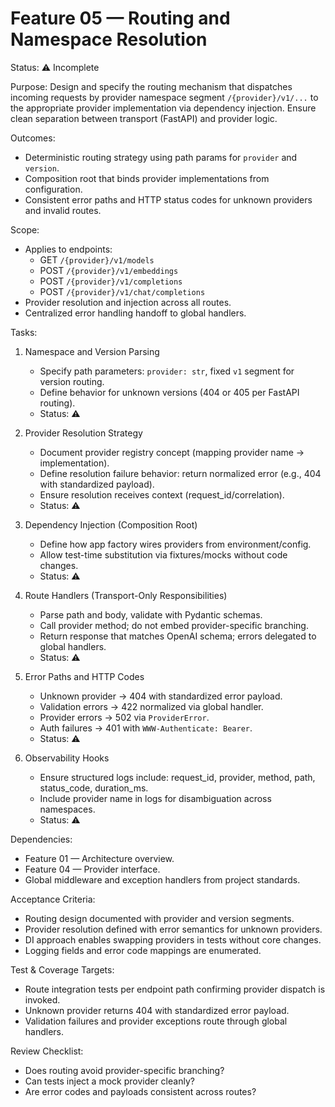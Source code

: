 # Feature 05 — Routing and Namespace Resolution

Status: ⚠️ Incomplete

Purpose:
Design and specify the routing mechanism that dispatches incoming requests by provider namespace segment `/{provider}/v1/...` to the appropriate provider implementation via dependency injection. Ensure clean separation between transport (FastAPI) and provider logic.

Outcomes:
- Deterministic routing strategy using path params for `provider` and `version`.
- Composition root that binds provider implementations from configuration.
- Consistent error paths and HTTP status codes for unknown providers and invalid routes.

Scope:
- Applies to endpoints:
  - GET `/{provider}/v1/models`
  - POST `/{provider}/v1/embeddings`
  - POST `/{provider}/v1/completions`
  - POST `/{provider}/v1/chat/completions`
- Provider resolution and injection across all routes.
- Centralized error handling handoff to global handlers.

Tasks:
1. Namespace and Version Parsing
   - Specify path parameters: `provider: str`, fixed `v1` segment for version routing.
   - Define behavior for unknown versions (404 or 405 per FastAPI routing).
   - Status: ⚠️

2. Provider Resolution Strategy
   - Document provider registry concept (mapping provider name → implementation).
   - Define resolution failure behavior: return normalized error (e.g., 404 with standardized payload).
   - Ensure resolution receives context (request_id/correlation).
   - Status: ⚠️

3. Dependency Injection (Composition Root)
   - Define how app factory wires providers from environment/config.
   - Allow test-time substitution via fixtures/mocks without code changes.
   - Status: ⚠️

4. Route Handlers (Transport-Only Responsibilities)
   - Parse path and body, validate with Pydantic schemas.
   - Call provider method; do not embed provider-specific branching.
   - Return response that matches OpenAI schema; errors delegated to global handlers.
   - Status: ⚠️

5. Error Paths and HTTP Codes
   - Unknown provider → 404 with standardized error payload.
   - Validation errors → 422 normalized via global handler.
   - Provider errors → 502 via `ProviderError`.
   - Auth failures → 401 with `WWW-Authenticate: Bearer`.
   - Status: ⚠️

6. Observability Hooks
   - Ensure structured logs include: request_id, provider, method, path, status_code, duration_ms.
   - Include provider name in logs for disambiguation across namespaces.
   - Status: ⚠️

Dependencies:
- Feature 01 — Architecture overview.
- Feature 04 — Provider interface.
- Global middleware and exception handlers from project standards.

Acceptance Criteria:
- Routing design documented with provider and version segments.
- Provider resolution defined with error semantics for unknown providers.
- DI approach enables swapping providers in tests without core changes.
- Logging fields and error code mappings are enumerated.

Test & Coverage Targets:
- Route integration tests per endpoint path confirming provider dispatch is invoked.
- Unknown provider returns 404 with standardized error payload.
- Validation failures and provider exceptions route through global handlers.

Review Checklist:
- Does routing avoid provider-specific branching?
- Can tests inject a mock provider cleanly?
- Are error codes and payloads consistent across routes?
